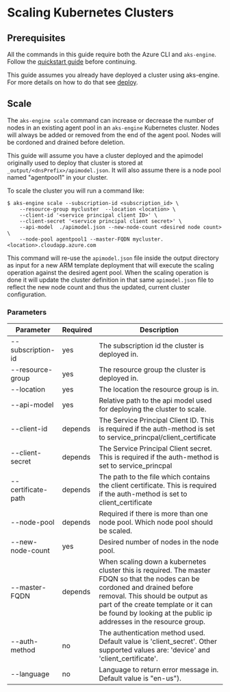 # Scaling Kubernetes Clusters

## Prerequisites

All the commands in this guide require both the Azure CLI and `aks-engine`. Follow the [quickstart guide](../tutorials/quickstart.md) before continuing.

This guide assumes you already have deployed a cluster using aks-engine. For more details on how to do that see [deploy](../tutorials/deploy.md).

## Scale

The `aks-engine scale` command can increase or decrease the number of nodes in an existing agent pool in an `aks-engine` Kubernetes cluster. Nodes will always be added or removed from the end of the agent pool. Nodes will be cordoned and drained before deletion.

This guide will assume you have a cluster deployed and the apimodel originally used to deploy that cluster is stored at `_output/<dnsPrefix>/apimodel.json`. It will also assume there is a node pool named "agentpool1" in your cluster.

To scale the cluster you will run a command like:

```console
$ aks-engine scale --subscription-id <subscription_id> \
    --resource-group mycluster  --location <location> \
    --client-id '<service principal client ID>' \
    --client-secret '<service principal client secret>' \
    --api-model  ./apimodel.json --new-node-count <desired node count> \
    --node-pool agentpool1 --master-FQDN mycluster.<location>.cloudapp.azure.com
```

This command will re-use the `apimodel.json` file inside the output directory as input for a new ARM template deployment that will execute the scaling operation against the desired agent pool. When the scaling operation is done it will update the cluster definition in that same `apimodel.json` file to reflect the new node count and thus the updated, current cluster configuration.

### Parameters

|Parameter|Required|Description|
|---|---|---|
|--subscription-id|yes|The subscription id the cluster is deployed in.|
|--resource-group|yes|The resource group the cluster is deployed in.|
|--location|yes|The location the resource group is in.|
|--api-model|yes|Relative path to the api model used for deploying the cluster to scale.|
|--client-id|depends| The Service Principal Client ID. This is required if the auth-method is set to service_princpal/client_certificate|
|--client-secret|depends| The Service Principal Client secret. This is required if the auth-method is set to service_princpal|
|--certificate-path|depends| The path to the file which contains the client certificate. This is required if the auth-method is set to client_certificate|
|--node-pool|depends|Required if there is more than one node pool. Which node pool should be scaled.|
|--new-node-count|yes|Desired number of nodes in the node pool.|
|--master-FQDN|depends|When scaling down a kubernetes cluster this is required. The master FDQN so that the nodes can be cordoned and drained before removal. This should be output as part of the create template or it can be found by looking at the public ip addresses in the resource group.|
|--auth-method|no|The authentication method used. Default value is 'client_secret'. Other supported values are: 'device' and 'client_certificate'.|
|--language|no|Language to return error message in. Default value is "en-us").|
